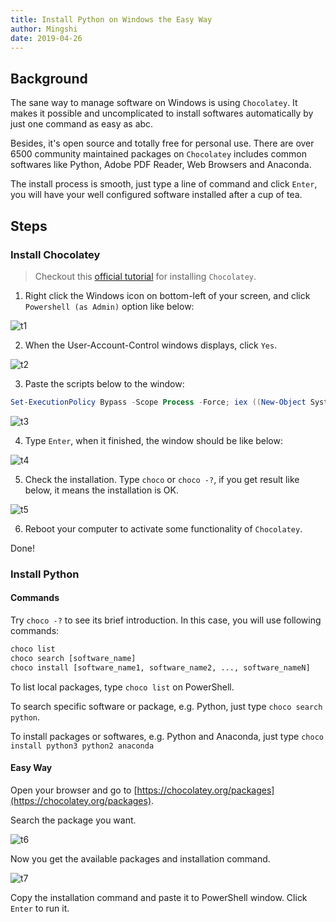 ```yaml
---
title: Install Python on Windows the Easy Way
author: Mingshi
date: 2019-04-26
---
```


## Background

The sane way to manage software on Windows is using `Chocolatey`. It makes it possible and uncomplicated to install softwares automatically by just one command as easy as abc.

Besides, it's open source and totally free for personal use. There are over 6500 community maintained packages on `Chocolatey` includes common softwares like Python, Adobe PDF Reader, Web Browsers and Anaconda.

The install process is smooth, just type a line of command and click `Enter`, you will have your well configured software installed after a cup of tea.

## Steps

### Install Chocolatey

> Checkout this [official tutorial](https://chocolatey.org/install) for installing `Chocolatey`.

1. Right click the Windows icon on bottom-left of your screen, and click `Powershell (as Admin)` option like below:

![t1](http://seccdn.unoiou.com/img/articles/tutorial-install-chocolatey/t1.png)

2. When the User-Account-Control windows displays, click `Yes`.

![t2](https://seccdn.unoiou.com/img/articles/tutorial-install-chocolatey/t2.png)

3. Paste the scripts below to the window:

```Powershell
Set-ExecutionPolicy Bypass -Scope Process -Force; iex ((New-Object System.Net.WebClient).DownloadString('https://chocolatey.org/install.ps1'))
```

![t3](https://seccdn.unoiou.com/img/articles/tutorial-install-chocolatey/t3.png)

4. Type `Enter`, when it finished, the window should be like below:

![t4](https://seccdn.unoiou.com/img/articles/tutorial-install-chocolatey/t4.png)

5. Check the installation. Type `choco` or `choco -?`, if you get result like below, it means the installation is OK.

![t5](https://seccdn.unoiou.com/img/articles/tutorial-install-chocolatey/t5.png)

6. Reboot your computer to activate some functionality of `Chocolatey`.

Done!

### Install Python

#### Commands

Try `choco -?` to see its brief introduction. In this case, you will use following commands:

```cmd
choco list
choco search [software_name]
choco install [software_name1, software_name2, ..., software_nameN]
```

To list local packages, type `choco list` on PowerShell.

To search specific software or package, e.g. Python, just type `choco search python`.

To install packages or softwares, e.g. Python and Anaconda, just type `choco install python3 python2 anaconda`

#### Easy Way

Open your browser and go to [https://chocolatey.org/packages](https://chocolatey.org/packages).

Search the package you want.

![t6](https://seccdn.unoiou.com/img/articles/tutorial-install-chocolatey/t6.png)

Now you get the available packages and installation command.

![t7](https://seccdn.unoiou.com/img/articles/tutorial-install-chocolatey/t7.png)

Copy the installation command and paste it to PowerShell window. Click `Enter` to run it.

